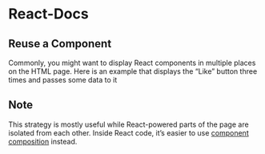 # React-Docs

## Reuse a Component

Commonly, you might want to display React components in multiple places on the HTML page. Here is an example that displays the “Like” button three times and passes some data to it

## Note

This strategy is mostly useful while React-powered parts of the page are isolated from each other. Inside React code, it’s easier to use [component composition](https://reactjs.org/docs/components-and-props.html#composing-components) instead.
